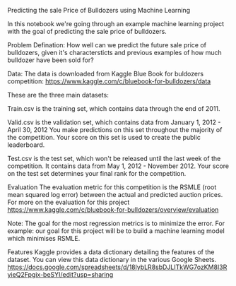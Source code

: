  Predicting the sale Price of Bulldozers using Machine Learning
 
In this notebook we're going through an example machine learning project with the goal of predicting the sale price of bulldozers.

Problem Defination: 
How well can we predict the future sale price of bulldozers, given it's charactersticts and previous examples of how much bulldozer have been sold for?

Data: 
The data is downloaded from Kaggle Blue Book for buldozers competition: https://www.kaggle.com/c/bluebook-for-bulldozers/data

These are the three main datasets:

Train.csv is the training set, which contains data through the end of 2011.

Valid.csv is the validation set, which contains data from January 1, 2012 - April 30, 2012 You make predictions on this set throughout the majority of the competition. Your score on this set is used to create the public leaderboard.

Test.csv is the test set, which won't be released until the last week of the competition. It contains data from May 1, 2012 - November 2012. Your score on the test set determines your final rank for the competition.

Evaluation The evaluation metric for this competition is the RSMLE (root mean squared log error) between the actual and predicted auction prices.
For more on the evaluation for this project https://www.kaggle.com/c/bluebook-for-bulldozers/overview/evaluation

Note: The goal for the most regression metrics is to minimize the error. For example: our goal for this project will be to build a machine learning model which minimises RSMLE.

Features
Kaggle provides a data dictionary detailing the features of the dataset. You can view this data dictionary in the various Google Sheets. https://docs.google.com/spreadsheets/d/18lybLR8sbDJLITkWG7ozKM8I3RyieQ2Fpgix-beSYI/edit?usp=sharing
